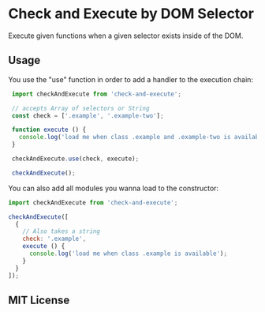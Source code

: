 # Check and Execute by DOM Selector
Execute given functions when a given selector exists inside of the DOM.

## Usage
You use the "use" function in order to add a handler to the execution chain:

```javascript
 import checkAndExecute from 'check-and-execute';

 // accepts Array of selectors or String
 const check = ['.example', '.example-two'];

 function execute () {
   console.log('load me when class .example and .example-two is available');
 }

 checkAndExecute.use(check, execute);

 checkAndExecute();
```

You can also add all modules you wanna load to the constructor:

```javascript
import checkAndExecute from 'check-and-execute';

checkAndExecute([
  {
    // Also takes a string
    check: '.example',
    execute () {
      console.log('load me when class .example is available');
    }
  }
]);
```
## MIT License
